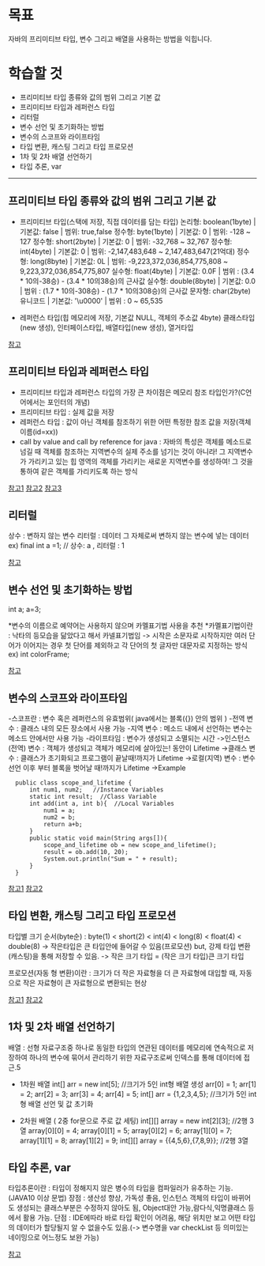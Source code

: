 # 목표
자바의 프리미티브 타입, 변수 그리고 배열을 사용하는 방법을 익힙니다.

# 학습할 것
- 프리미티브 타입 종류와 값의 범위 그리고 기본 값
- 프리미티브 타입과 레퍼런스 타입
- 리터럴
- 변수 선언 및 초기화하는 방법
- 변수의 스코프와 라이프타임
- 타입 변환, 캐스팅 그리고 타입 프로모션
- 1차 및 2차 배열 선언하기
- 타입 추론, var


- - -

## 프리미티브 타입 종류와 값의 범위 그리고 기본 값

- 프리미티브 타입(스택에 저장, 직접 데이터를 담는 타입)
논리형: boolean(1byte) | 기본값: false | 범위: true,false
정수형: byte(1byte) | 기본값: 0 | 범위: -128 ~ 127
정수형: short(2byte) | 기본값: 0 | 범위: -32,768 ~ 32,767
정수형: int(4byte) | 기본값: 0 | 범위: -2,147,483,648 ~ 2,147,483,647(21억대)
정수형: long(8byte) | 기본값: 0L | 범위: -9,223,372,036,854,775,808 ~ 9,223,372,036,854,775,807
실수형: float(4byte) | 기본값: 0.0F | 범위 : (3.4 * 10의-38승) - (3.4 * 10의38승)의 근사값
실수형: double(8byte) | 기본값: 0.0 | 범위 : (1.7 * 10의-308승) - (1.7 * 10의308승)의 근사값
문자형: char(2byte) 유니코드 | 기본값: '\u0000' | 범위 : 0 ~ 65,535

- 레퍼런스 타입(힙 메모리에 저장, 기본값 NULL, 객체의 주소값 4byte)
클래스타입(new 생성), 인터페이스타입, 배열타입(new 생성), 열거타입

[참고](https://gbsb.tistory.com/6)

## 프리미티브 타입과 레퍼런스 타입

- 프리미티브 타입과 레퍼런스 타입의 가장 큰 차이점은 메모리 참조 타입인가?(C언어에서는 포인터의 개념)
- 프리미티브 타입 : 실제 값을 저장
- 레퍼런스 타입 : 값이 아닌 객체를 참조하기 위한 어떤 특정한 참조 값을 저장(객체이름(id=xx))
- call by value and call by reference for java 
: 자바의 특성은 객체를 메소드로 넘길 때 객체를 참조하는 지역변수의 실제 주소를 넘기는 것이 아니라!
그 지역변수가 가리키고 있는 힙 영역의 객체를 가리키는 새로운 지역변수를 생성하여! 그 것을 통하여 같은 객체를 가리키도록 하는 방식


[참고1](https://m.blog.naver.com/PostView.nhn?blogId=highkrs&logNo=220242895539&proxyReferer=https:%2F%2Fwww.google.com%2F)
[참고2](https://blog.naver.com/PostView.nhn?blogId=chogahui05&logNo=221483768407&categoryNo=16&parentCategoryNo=14&viewDate=&currentPage=&postListTopCurrentPage=&isAfterWrite=true)
[참고3](https://hyoje420.tistory.com/6)

## 리터럴
상수 : 변하지 않는 변수
리터럴 : 데이터 그 자체로써 변하지 않는 변수에 넣는 데이터
ex) final int a =1; // 상수: a , 리터럴 : 1

[참고](https://mommoo.tistory.com/14)

## 변수 선언 및 초기화하는 방법
int a;
a=3;

*변수의 이름으로 예약어는 사용하지 않으며 카멜표기법 사용을 추천
*카멜표기법이란 : 낙타의 등모습을 닮았다고 해서 카넬표기법임 -> 시작은 소문자로 시작하지만 여러 단어가 이어지는 경우 첫 단어를 제외하고 각 단어의 첫 글자만 대문자로 지정하는 방식
ex) int colorFrame;

[참고](http://blog.naver.com/PostView.nhn?blogId=jhnyang&logNo=221574080889)

## 변수의 스코프와 라이프타임

-스코프란 : 변수 혹은 레퍼런스의 유효범위( java에서는 블록({}) 안의 범위 )
-전역 변수 : 클래스 내의 모든 장소에서 사용 가능
-지역 변수 : 메소드 내에서 선언하는 변수는 메소드 안에서만 사용 가능
-라이프타임 : 변수가 생성되고 소멸되는 시간
 ->인스턴스(전역) 변수 : 객체가 생성되고 객체가 메모리에 살아있는! 동안이 Lifetime
 ->클래스 변수 : 클래스가 초기화되고 프로그램이 끝날때!까지가 Lifetime
 ->로컬(지역) 변수 : 변수 선언 이후 부터 블록을 벗어날 때!까지가 Lifetime
  ->Example
  ```
    public class scope_and_lifetime {
        int num1, num2;   //Instance Variables
        static int result;  //Class Variable
        int add(int a, int b){  //Local Variables
            num1 = a;
            num2 = b;
            return a+b;
        }
        public static void main(String args[]){
            scope_and_lifetime ob = new scope_and_lifetime();
            result = ob.add(10, 20);
            System.out.println("Sum = " + result);
        }
    }
   ```
   
[참고1](https://velog.io/@dion/%EB%B0%B1%EA%B8%B0%EC%84%A0%EB%8B%98-%EC%98%A8%EB%9D%BC%EC%9D%B8-%EC%8A%A4%ED%84%B0%EB%94%94-2%EC%A3%BC%EC%B0%A8-%EC%9E%90%EB%B0%94-%EB%8D%B0%EC%9D%B4%ED%84%B0-%ED%83%80%EC%9E%85-%EB%B3%80%EC%88%98-%EA%B7%B8%EB%A6%AC%EA%B3%A0-%EB%B0%B0%EC%97%B4#%EB%B3%80%EC%88%98%EC%9D%98-%EC%8A%A4%EC%BD%94%ED%94%84%EC%99%80-%EB%9D%BC%EC%9D%B4%ED%94%84%ED%83%80%EC%9E%84)
[참고2](https://www.learningjournal.guru/article/programming-in-java/scope-and-lifetime-of-a-variable/)

## 타입 변환, 캐스팅 그리고 타입 프로모션

타입별 크기 순서(byte순) : byte(1) < short(2) < int(4) < long(8) < float(4) < double(8)
-> 작은타입은 큰 타입안에 들어갈 수 있음(프로모션)
but, 강제 타입 변환(캐스팅)을 통해 저장할 수 있음.
-> 작은 크기 타입 = (작은 크기 타입)큰 크기 타입

프로모션(자동 형 변환)이란 
: 크기가 더 작은 자료형을 더 큰 자료형에 대입할 때, 자동으로 작은 자료형이 큰 자료형으로 변환되는 현상

[참고1](https://kephilab.tistory.com/27)
[참고2](https://m.blog.naver.com/PostView.nhn?blogId=haejoon90&logNo=220781157092&proxyReferer=https:%2F%2Fwww.google.com%2F)

## 1차 및 2차 배열 선언하기

배열 : 선형 자료구조중 하나로 동일한 타입의 연관된 데이터를 메모리에 연속적으로 저장하여 하나의 변수에 묶어서 관리하기 위한 자료구조로써 인덱스를 통해 데이터에 접근.5

- 1차원 배열
int[] arr = new int[5]; //크기가 5인 int형 배열 생성
arr[0] = 1; arr[1] = 2; arr[2] = 3; arr[3] = 4; arr[4] = 5;
int[] arr = {1,2,3,4,5}; //크기가 5인 int형 배열 선언 및 값 초기화

- 2차원 배열 ( 2중 for문으로 주로 값 세팅)
int[][] array = new int[2][3]; //2행 3열
array[0][0] = 4; array[0][1] = 5; array[0][2] = 6; array[1][0] = 7; array[1][1] = 8; array[1][2] = 9;
int[][] array = {{4,5,6},{7,8,9}}; //2행 3열


## 타입 추론, var

타입추론이란 : 타입이 정해지지 않은 병수의 타입을 컴파일러가 유추하는 기능.(JAVA10 이상 문법)
장점 : 생산성 향상, 가독성 좋음, 인스턴스 객체의 타입이 바뀌어도 생성되는 클래스부분은 수정하지 않아도 됨, Object대안 가능,람다식,익명클래스 등에서 활용 가능.
단점 : IDE에따라 바로 타입 확인이 어려움, 해당 위치만 보고 어떤 타입의 데이터가 할당될지 알 수 없을수도 있음.(-> 변수명을 var checkList 등 의미있는 네이밍으로 어느정도 보완 가능)

[참고](https://dev.to/composite/java-10-var-3o67)





